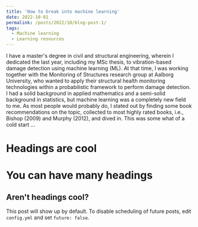 ```yaml
---
title: 'How to break into machine learning'
date: 2022-10-01
permalink: /posts/2022/10/blog-post-1/
tags:
  - Machine learning 
  - Learning resources
---
```


I have a master's degree in civil and structural engineering, wherein I dedicated the last year, including my MSc thesis, to vibration-based damage detection using machine learning (ML). At that time, I was working together with the Monitoring of Structures research group at Aalborg University, who wanted to apply their structural health monitoring technologies within a probabilistic framework to perform damage detection. I had a solid background in applied mathematics and a semi-solid background in statistics, but machine learning was a completely new field to me. As most people would probably do, I stated out by finding some book recommendations on the topic, collected to most highly rated books, i.e., Bishop (2009) and Murphy (2012), and dived in. This was some what of a cold start ...

Headings are cool
======

You can have many headings
======

Aren't headings cool?
------

This post will show up by default. To disable scheduling of future posts, edit `config.yml` and set `future: false`.
